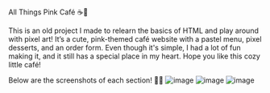 All Things Pink Café ☕🎀

This is an old project I made to relearn the basics of HTML and play around with pixel art! It’s a cute, pink-themed café website with a pastel menu, pixel desserts, and an order form.
Even though it's simple, I had a lot of fun making it, and it still has a special place in my heart. Hope you like this cozy little café! 

Below are the screenshots of each section! 📸💕
![image](https://github.com/user-attachments/assets/10bfdfa7-8fa5-4e4f-950c-22676ee49674)
![image](https://github.com/user-attachments/assets/ef63a5dd-71d4-4dbd-b43b-91a9803e074a)
![image](https://github.com/user-attachments/assets/c09d30fb-b0b5-4f33-99ec-4c82bfcb8781)

